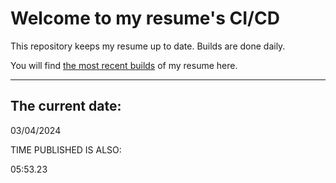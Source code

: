 # Welcome to my resume's CI/CD
This repository keeps my resume up to date. Builds are done daily.
  
You will find [the most recent builds](output/) of my resume here.
* * *
 
## The current date:  
 03/04/2024 
   
  
  
 TIME PUBLISHED IS ALSO: 
  
 05:53.23 
  
  
